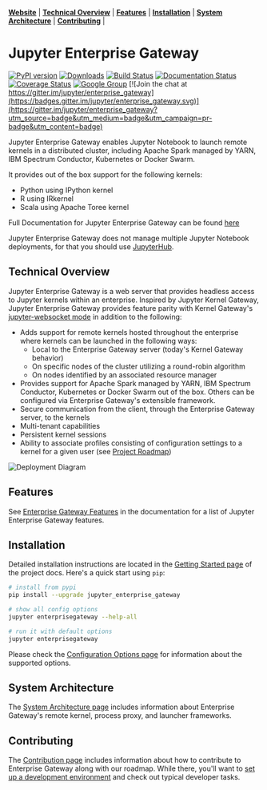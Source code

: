 **[Website](https://jupyter.org/enterprise_gateway/)** |
**[Technical Overview](#technical-overview)** |
**[Features](#features)** |
**[Installation](#installation)** |
**[System Architecture](#system-architecture)** |
**[Contributing](#contributing)** |

# Jupyter Enterprise Gateway

[![PyPI version](https://badge.fury.io/py/jupyter_enterprise_gateway.svg)](https://badge.fury.io/py/jupyter_enterprise_gateway)
[![Downloads](https://pepy.tech/badge/jupyter-enterprise-gateway/month)](https://pepy.tech/project/jupyter-enterprise-gateway/month)
[![Build Status](https://travis-ci.org/jupyter/enterprise_gateway.svg?branch=master)](https://travis-ci.org/jupyter/enterprise_gateway)
[![Documentation Status](http://readthedocs.org/projects/jupyter-enterprise-gateway/badge/?version=latest)](https://jupyter-enterprise-gateway.readthedocs.io/en/latest/?badge=latest)
[![Coverage Status](https://codecov.io/github/jupyter/enterprise_gateway/coverage.svg?branch=master)](https://codecov.io/github/jupyter/enterprise_gateway?branch=master)
[![Google Group](https://img.shields.io/badge/google-group-blue.svg)](https://groups.google.com/forum/#!forum/jupyter) [![Join the chat at https://gitter.im/jupyter/enterprise_gateway](https://badges.gitter.im/jupyter/enterprise_gateway.svg)](https://gitter.im/jupyter/enterprise_gateway?utm_source=badge&utm_medium=badge&utm_campaign=pr-badge&utm_content=badge)

Jupyter Enterprise Gateway enables Jupyter Notebook to launch remote kernels in a distributed cluster,
including Apache Spark managed by YARN, IBM Spectrum Conductor, Kubernetes or Docker Swarm.

It provides out of the box support for the following kernels:

* Python using IPython kernel
* R using IRkernel
* Scala using Apache Toree kernel

Full Documentation for Jupyter Enterprise Gateway can be found [here](http://jupyter-enterprise-gateway.readthedocs.io/en/latest)

Jupyter Enterprise Gateway does not manage multiple Jupyter Notebook deployments, for that
you should use [JupyterHub](https://github.com/jupyterhub/jupyterhub).

## Technical Overview

Jupyter Enterprise Gateway is a web server that provides headless access to Jupyter kernels within 
an enterprise.  Inspired by Jupyter Kernel Gateway, Jupyter Enterprise Gateway provides feature parity with Kernel Gateway's [jupyter-websocket mode](https://jupyter-kernel-gateway.readthedocs.io/en/latest/websocket-mode.html) in addition to the following:
* Adds support for remote kernels hosted throughout the enterprise where kernels can be launched in 
the following ways:
    * Local to the Enterprise Gateway server (today's Kernel Gateway behavior)
    * On specific nodes of the cluster utilizing a round-robin algorithm
    * On nodes identified by an associated resource manager
* Provides support for Apache Spark managed by YARN, IBM Spectrum Conductor, Kubernetes or Docker Swarm out of the box.   Others can be configured via Enterprise Gateway's extensible framework.
* Secure communication from the client, through the Enterprise Gateway server, to the kernels
* Multi-tenant capabilities
* Persistent kernel sessions
* Ability to associate profiles consisting of configuration settings to a kernel for a given user (see [Project Roadmap](https://jupyter-enterprise-gateway.readthedocs.io/en/latest/roadmap.html))

![Deployment Diagram](https://github.com/jupyter/enterprise_gateway/blob/master/docs/source/images/deployment.png?raw=true)

## Features

See [Enterprise Gateway Features](https://jupyter-enterprise-gateway.readthedocs.io/en/latest/getting-started.html#enterprise-gateway-features) in the 
documentation for a list of Jupyter Enterprise Gateway features.

## Installation

Detailed installation instructions are located in the 
[Getting Started page](https://jupyter-enterprise-gateway.readthedocs.io/en/latest/getting-started.html)
of the project docs. Here's a quick start using `pip`:

```bash
# install from pypi
pip install --upgrade jupyter_enterprise_gateway

# show all config options
jupyter enterprisegateway --help-all

# run it with default options
jupyter enterprisegateway
```

Please check the [Configuration Options page](https://jupyter-enterprise-gateway.readthedocs.io/en/latest/config-options.html) 
for information about the supported options.

## System Architecture

The [System Architecture page](https://jupyter-enterprise-gateway.readthedocs.io/en/latest/system-architecture.html) 
includes information about Enterprise Gateway's remote kernel, process proxy, and launcher frameworks.

## Contributing

The [Contribution page](https://jupyter-enterprise-gateway.readthedocs.io/en/latest/contrib.html) includes 
information about how to contribute to Enterprise Gateway along with our roadmap.  While there, you'll want to
[set up a development environment](https://jupyter-enterprise-gateway.readthedocs.io/en/latest/devinstall.html) and check out typical developer tasks.

